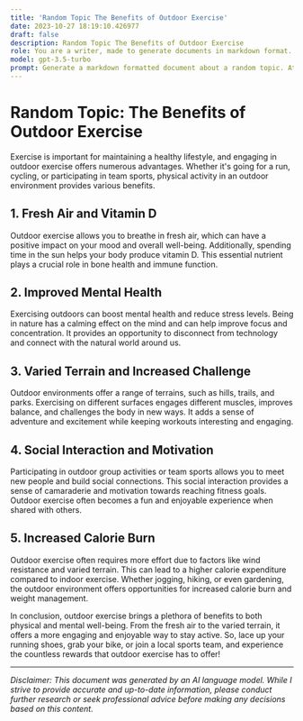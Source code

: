 ```yaml
---
title: 'Random Topic The Benefits of Outdoor Exercise'
date: 2023-10-27 18:19:10.426977
draft: false
description: Random Topic The Benefits of Outdoor Exercise
role: You are a writer, made to generate documents in markdown format. It is very important that all of the documents you generate are in valid markdown format.
model: gpt-3.5-turbo
prompt: Generate a markdown formatted document about a random topic. At the bottom, include a disclaimer explaining that the document was generated by you. The first line of the document should be the title. Make sure that the entire document is in proper markdown format, using a mix of various tags to make the document visually appealing.
---
```


# Random Topic: The Benefits of Outdoor Exercise

Exercise is important for maintaining a healthy lifestyle, and engaging in outdoor exercise offers numerous advantages. Whether it's going for a run, cycling, or participating in team sports, physical activity in an outdoor environment provides various benefits.

## 1. Fresh Air and Vitamin D

Outdoor exercise allows you to breathe in fresh air, which can have a positive impact on your mood and overall well-being. Additionally, spending time in the sun helps your body produce vitamin D. This essential nutrient plays a crucial role in bone health and immune function.

## 2. Improved Mental Health

Exercising outdoors can boost mental health and reduce stress levels. Being in nature has a calming effect on the mind and can help improve focus and concentration. It provides an opportunity to disconnect from technology and connect with the natural world around us.

## 3. Varied Terrain and Increased Challenge

Outdoor environments offer a range of terrains, such as hills, trails, and parks. Exercising on different surfaces engages different muscles, improves balance, and challenges the body in new ways. It adds a sense of adventure and excitement while keeping workouts interesting and engaging.

## 4. Social Interaction and Motivation

Participating in outdoor group activities or team sports allows you to meet new people and build social connections. This social interaction provides a sense of camaraderie and motivation towards reaching fitness goals. Outdoor exercise often becomes a fun and enjoyable experience when shared with others.

## 5. Increased Calorie Burn

Outdoor exercise often requires more effort due to factors like wind resistance and varied terrain. This can lead to a higher calorie expenditure compared to indoor exercise. Whether jogging, hiking, or even gardening, the outdoor environment offers opportunities for increased calorie burn and weight management.

In conclusion, outdoor exercise brings a plethora of benefits to both physical and mental well-being. From the fresh air to the varied terrain, it offers a more engaging and enjoyable way to stay active. So, lace up your running shoes, grab your bike, or join a local sports team, and experience the countless rewards that outdoor exercise has to offer!

---

*Disclaimer: This document was generated by an AI language model. While I strive to provide accurate and up-to-date information, please conduct further research or seek professional advice before making any decisions based on this content.*